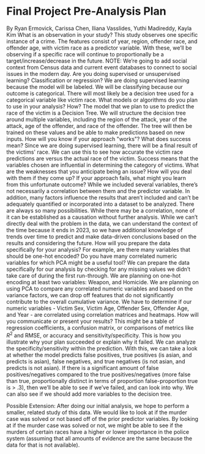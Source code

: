 # **Final Project Pre-Analysis Plan**
By Ryan Ermovick, Carissa Chen, Iliana Vasslides, Yuthi Madireddy, Kayla Kim
What is an observation in your study?
This study observes one specific instance of a crime. The features consist of year, region, offender race, and offender age, with victim race as a predictor variable. With these, we’ll be observing if a specific race will continue to proportionally be a target/increase/decrease in the future. NOTE: We’re going to add social context from Census data and current event databases to connect to social issues in the modern day.
Are you doing supervised or unsupervised learning? Classification or regression?
We are doing supervised learning because the model will be labeled. We will be classifying because our outcome is categorical. There will most likely be a decision tree used for a categorical variable like victim race. 
What models or algorithms do you plan to use in your analysis? How?
The model that we plan to use to predict the race of the victim is a Decision Tree. We will structure the decision tree around multiple variables, including the region of the attack, year of the attack, age of the offender, and race of the offender. The tree will then be trained on these values and be able to make predictions based on new inputs. 
How will you know if your approach "works"? What does success mean?
Since we are doing supervised learning, there will be a final result of the victims' race. We can use this to see how accurate the victim race predictions are versus the actual race of the victim. Success means that the variables chosen are influential in determining the category of victims. 
What are the weaknesses that you anticipate being an issue? How will you deal with them if they come up? If your approach fails, what might you learn from this unfortunate outcome?
While we included several variables, there’s not necessarily a correlation between them and the predictor variable. In addition, many factors influence the results that aren’t included and can’t be adequately quantified or incorporated into a dataset to be analyzed. There are always so many possibilities. While there may be a correlation, none of it can be established as a causation without further analysis. While we can’t directly deal with the problem in the data, we can understand the context of the time because it ends in 2023, so we have additional knowledge of trends over time to predict and make data-driven conclusions based on the results and considering the future.
How will you prepare the data specifically for your analysis? For example, are there many variables that should be one-hot encoded? Do you have many correlated numeric variables for which PCA might be a useful tool?
We can prepare the data specifically for our analysis by checking for any missing values we didn’t take care of during the first run-through. We are planning on one-hot encoding at least two variables: Weapon, and Homicide. We are planning on using PCA to compare any correlated numeric variables and based on the variance factors, we can drop off features that do not significantly contribute to the overall cumulative variance. We have to determine if our numeric variables - Victim Sex, Victim Age, Offender Sex, Offender Age, and Year - are correlated using correlation matrices and heatmaps. 
How will you communicate or present your results? This might be a table of regression coefficients, a confusion matrix, or comparisons of metrics like $R^2$ and RMSE, or accuracy and sensitivity/specificity. This is how you illustrate why your plan succeeded or explain why it failed.
We can analyze the specificity/sensitivity within the prediction. With this, we can take a look at whether the model predicts false positives, true positives (is asian, and predicts is asian), false negatives, and true negatives (is not asian, and predicts is not asian). If there is a significant amount of false positives/negatives compared to the true positives/negatives (more false than true, proportionally distinct in terms of proportion false-proportion true is > .3), then we’ll be able to see if we’ve failed, and can look into why. We can also see if we should add more variables to the decision tree.
	
Possible Extension:
After doing our initial analysis, we hope to perform a smaller, related study of this data. We would like to look at if the murder case was solved or not based off of the prior predictor variables. By looking at if the murder case was solved or not, we might be able to see if the murders of certain races have a higher or lower importance in the police system (assuming that all amounts of evidence are the same because the data for that is not available). 
